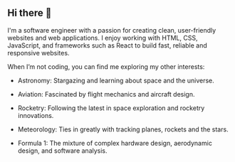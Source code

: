 ## Hi there 👋

I'm a software engineer with a passion for creating clean, user-friendly websites and web applications. I enjoy working with HTML, CSS, JavaScript, and frameworks such as React to build fast, reliable and responsive websites.

When I’m not coding, you can find me exploring my other interests:

- Astronomy: Stargazing and learning about space and the universe.

- Aviation: Fascinated by flight mechanics and aircraft design.

- Rocketry: Following the latest in space exploration and rocketry innovations.

- Meteorology: Ties in greatly with tracking planes, rockets and the stars.

- Formula 1: The mixture of complex hardware design, aerodynamic design, and software analysis.
